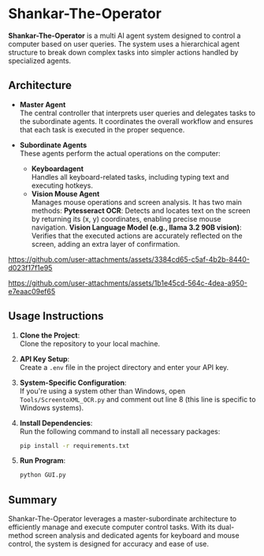 
# Shankar-The-Operator

**Shankar-The-Operator** is a multi AI agent system designed to control a computer based on user queries. The system uses a hierarchical agent structure to break down complex tasks into simpler actions handled by specialized agents.

## Architecture

- **Master Agent**  
  The central controller that interprets user queries and delegates tasks to the subordinate agents. It coordinates the overall workflow and ensures that each task is executed in the proper sequence.
  
- **Subordinate Agents**  
  These agents perform the actual operations on the computer:
  - **Keyboardagent**  
    Handles all keyboard-related tasks, including typing text and executing hotkeys.
  - **Vision Mouse Agent**  
    Manages mouse operations and screen analysis. It has two main methods:
    **Pytesseract OCR**: Detects and locates text on the screen by returning its (x, y) coordinates, enabling precise mouse navigation.
    **Vision Language Model (e.g., llama 3.2 90B vision)**: Verifies that the executed actions are accurately reflected on the screen, adding an extra layer of confirmation.

https://github.com/user-attachments/assets/3384cd65-c5af-4b2b-8440-d023f17f1e95

https://github.com/user-attachments/assets/1b1e45cd-564c-4dea-a950-e7eaac09ef65

## Usage Instructions

1. **Clone the Project**:  
   Clone the repository to your local machine.

2. **API Key Setup**:  
   Create a `.env` file in the project directory and enter your API key.

3. **System-Specific Configuration**:  
   If you're using a system other than Windows, open `Tools/ScreentoXML_OCR.py` and comment out line 8 (this line is specific to Windows systems).

4. **Install Dependencies**:  
   Run the following command to install all necessary packages:
   ```bash
   pip install -r requirements.txt
5. **Run Program**:
   ```bash
   python GUI.py

## Summary

Shankar-The-Operator leverages a master-subordinate architecture to efficiently manage and execute computer control tasks. With its dual-method screen analysis and dedicated agents for keyboard and mouse control, the system is designed for accuracy and ease of use.
